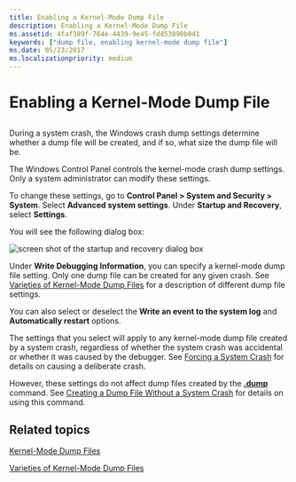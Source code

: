 ```yaml
---
title: Enabling a Kernel-Mode Dump File
description: Enabling a Kernel-Mode Dump File
ms.assetid: 4faf389f-764e-4439-9e45-fdd53890b0d1
keywords: ["dump file, enabling kernel-mode dump file"]
ms.date: 05/23/2017
ms.localizationpriority: medium
---
```


# Enabling a Kernel-Mode Dump File


## <span id="ddk_enabling_a_kernel_mode_dump_file_dbg"></span><span id="DDK_ENABLING_A_KERNEL_MODE_DUMP_FILE_DBG"></span>


During a system crash, the Windows crash dump settings determine whether a dump file will be created, and if so, what size the dump file will be.

The Windows Control Panel controls the kernel-mode crash dump settings. Only a system administrator can modify these settings.

To change these settings, go to **Control Panel &gt; System and Security &gt; System**. Select **Advanced system settings**. Under **Startup and Recovery**, select **Settings**.

You will see the following dialog box:

![screen shot of the startup and recovery dialog box](images/crashpanel.png)

Under **Write Debugging Information**, you can specify a kernel-mode dump file setting. Only one dump file can be created for any given crash. See [Varieties of Kernel-Mode Dump Files](varieties-of-kernel-mode-dump-files.md) for a description of different dump file settings.

You can also select or deselect the **Write an event to the system log** and **Automatically restart** options.

The settings that you select will apply to any kernel-mode dump file created by a system crash, regardless of whether the system crash was accidental or whether it was caused by the debugger. See [Forcing a System Crash](forcing-a-system-crash.md) for details on causing a deliberate crash.

However, these settings do not affect dump files created by the [**.dump**](-dump--create-dump-file-.md) command. See [Creating a Dump File Without a System Crash](creating-a-dump-file-without-a-system-crash.md) for details on using this command.

## <span id="related_topics"></span>Related topics


[Kernel-Mode Dump Files](kernel-mode-dump-files.md)

[Varieties of Kernel-Mode Dump Files](varieties-of-kernel-mode-dump-files.md)

 

 







